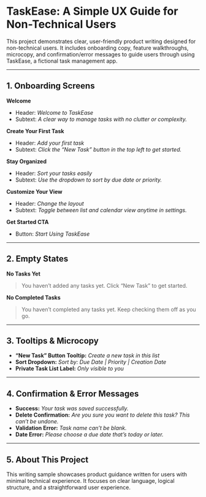 # TaskEase: A Simple UX Guide for Non-Technical Users

This project demonstrates clear, user-friendly product writing designed for non-technical users. It includes onboarding copy, feature walkthroughs, microcopy, and confirmation/error messages to guide users through using TaskEase, a fictional task management app.

---
## 1. Onboarding Screens

**Welcome**
- Header: *Welcome to TaskEase*
- Subtext: *A clear way to manage tasks with no clutter or complexity.*

**Create Your First Task**
- Header: *Add your first task*
- Subtext: *Click the “New Task” button in the top left to get started.*

**Stay Organized**
- Header: *Sort your tasks easily*
- Subtext: *Use the dropdown to sort by due date or priority.*

**Customize Your View**
- Header: *Change the layout*
- Subtext: *Toggle between list and calendar view anytime in settings.*

**Get Started CTA**
- Button: *Start Using TaskEase*

---

## 2. Empty States

**No Tasks Yet**
> You haven’t added any tasks yet. Click “New Task” to get started.

**No Completed Tasks**
> You haven’t completed any tasks yet. Keep checking them off as you go.

---

## 3. Tooltips & Microcopy

- **“New Task” Button Tooltip:** *Create a new task in this list*
- **Sort Dropdown:** *Sort by: Due Date | Priority | Creation Date*
- **Private Task List Label:** *Only visible to you*

---

## 4. Confirmation & Error Messages

- **Success:** *Your task was saved successfully.*
- **Delete Confirmation:** *Are you sure you want to delete this task? This can’t be undone.*
- **Validation Error:** *Task name can’t be blank.*
- **Date Error:** *Please choose a due date that’s today or later.*

---

## 5. About This Project

This writing sample showcases product guidance written for users with minimal technical experience. It focuses on clear language, logical structure, and a straightforward user experience.
